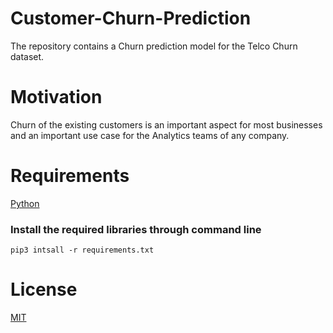 # Customer-Churn-Prediction
The repository contains a Churn prediction model for the Telco Churn dataset.

# Motivation
Churn of the existing customers is an important aspect for most businesses and an important use case for the Analytics teams of any company. 

# Requirements
[Python](https://www.python.org/downloads/)

### Install the required libraries through command line

`pip3 intsall -r requirements.txt`


# License
[MIT](https://choosealicense.com/licenses/mit/#suggest-this-license)


